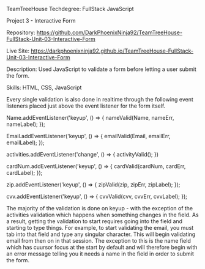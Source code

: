 TeamTreeHouse Techdegree: FullStack JavaScript

Project 3 - Interactive Form

Repository: https://github.com/DarkPhoenixNinja92/TeamTreeHouse-FullStack-Unit-03-Interactive-Form

Live Site: https://darkphoenixninja92.github.io/TeamTreeHouse-FullStack-Unit-03-Interactive-Form

Description: Used JavaScript to validate a form before letting a user submit the form.

Skills: HTML, CSS, JavaScript


Every single validation is also done in realtime through the following event listeners placed just above the event listener for the form itself.

Name.addEventListener('keyup', () => {
    nameValid(Name, nameErr, nameLabel);
});

Email.addEventListener('keyup', () => {
    emailValid(Email, emailErr, emailLabel);
});

activities.addEventListener('change', () => {
    activityValid();
})

cardNum.addEventListener('keyup', () => {
    cardValid(cardNum, cardErr, cardLabel);
});

zip.addEventListener('keyup', () => {
    zipValid(zip, zipErr, zipLabel);
});

cvv.addEventListener('keyup', () => {
    cvvValid(cvv, cvvErr, cvvLabel);
});




The majority of the validation is done on keyup - with the exception of the activities validation which happens when something changes in the field. As a result, getting the validation to start requires going into the field and starting to type things.
For example, to start validating the email, you must tab into that field and type any singular character. This will begin validating email from then on in that session. The exception to this is the name field which has cuursor focus at the start by default
and will therefore begin with an error message telling you it needs a name in the field in order to submit the form.
